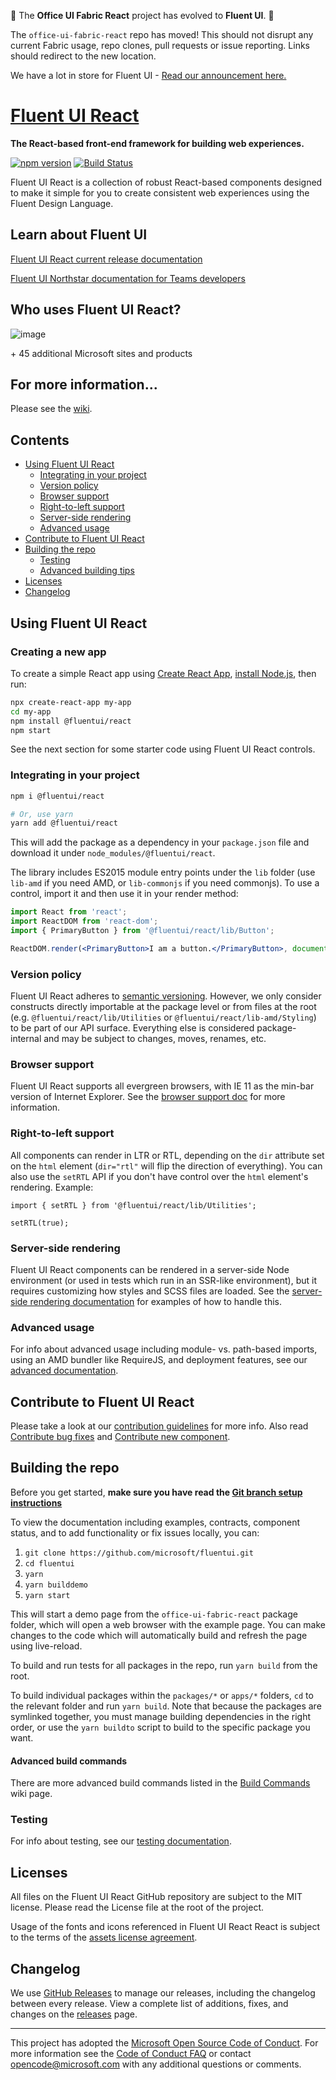 :tada: The **Office UI Fabric React** project has evolved to **Fluent UI**. :tada:

The `office-ui-fabric-react` repo has moved! This should not disrupt any current Fabric usage, repo clones, pull requests or issue reporting. Links should redirect to the new location.

We have a lot in store for Fluent UI - [Read our announcement here.](https://developer.microsoft.com/en-us/office/blogs/ui-fabric-is-evolving-into-fluent-ui/)

# [Fluent UI React](https://developer.microsoft.com/en-us/fluentui)

**The React-based front-end framework for building web experiences.**

[![npm version](https://badge.fury.io/js/%40fluentui%2Freact.svg)](https://badge.fury.io/js/%40fluentui%2Freact) [![Build Status](https://dev.azure.com/uifabric/fabricpublic/_apis/build/status/office-ui-fabric-react%20-%20PR?branchName=master)](https://dev.azure.com/uifabric/fabricpublic/_build/latest?definitionId=84&branchName=master)

Fluent UI React is a collection of robust React-based components designed to make it simple for you to create consistent web experiences using the Fluent Design Language.

## Learn about Fluent UI

[Fluent UI React current release documentation](https://developer.microsoft.com/en-us/fluentui)

[Fluent UI Northstar documentation for Teams developers](https://aka.ms/fluent-ui)

## Who uses Fluent UI React?

![image](https://user-images.githubusercontent.com/785361/50458071-45b58d00-0915-11e9-90c0-ad8789c99db5.png)

\+ 45 additional Microsoft sites and products

## For more information...

Please see the [wiki](https://github.com/microsoft/fluentui/wiki).

## Contents

- [Using Fluent UI React](#using-fluent-ui-react)
  - [Integrating in your project](#integrating-in-your-project)
  - [Version policy](#version-policy)
  - [Browser support](#browser-support)
  - [Right-to-left support](#right-to-left-support)
  - [Server-side rendering](#server-side-rendering)
  - [Advanced usage](#advanced-usage)
- [Contribute to Fluent UI React](#contribute-to-fluent-ui-react)
- [Building the repo](#building-the-repo)
  - [Testing](#testing)
  - [Advanced building tips](#advanced-building-tips)
- [Licenses](#licenses)
- [Changelog](#changelog)

## Using Fluent UI React

### Creating a new app

To create a simple React app using [Create React App](https://create-react-app.dev), [install Node.js](https://nodejs.org), then run:

```sh
npx create-react-app my-app
cd my-app
npm install @fluentui/react
npm start
```

See the next section for some starter code using Fluent UI React controls.

### Integrating in your project

```sh
npm i @fluentui/react

# Or, use yarn
yarn add @fluentui/react
```

This will add the package as a dependency in your `package.json` file and download it under `node_modules/@fluentui/react`.

The library includes ES2015 module entry points under the `lib` folder (use `lib-amd` if you need AMD, or `lib-commonjs` if you need commonjs). To use a control, import it and then use it in your render method:

```jsx
import React from 'react';
import ReactDOM from 'react-dom';
import { PrimaryButton } from '@fluentui/react/lib/Button';

ReactDOM.render(<PrimaryButton>I am a button.</PrimaryButton>, document.getElementById('root'));
```

### Version policy

Fluent UI React adheres to [semantic versioning](http://www.semver.org/). However, we only consider constructs directly importable at the package level or from files at the root (e.g. `@fluentui/react/lib/Utilities` or `@fluentui/react/lib-amd/Styling`) to be part of our API surface. Everything else is considered package-internal and may be subject to changes, moves, renames, etc.

### Browser support

Fluent UI React supports all evergreen browsers, with IE 11 as the min-bar version of Internet Explorer. See the [browser support doc](https://github.com/microsoft/fluentui/wiki/Browser-Support) for more information.

### Right-to-left support

All components can render in LTR or RTL, depending on the `dir` attribute set on the `html` element (`dir="rtl"` will flip the direction of everything). You can also use the `setRTL` API if you don't have control over the `html` element's rendering. Example:

```tsx
import { setRTL } from '@fluentui/react/lib/Utilities';

setRTL(true);
```

### Server-side rendering

Fluent UI React components can be rendered in a server-side Node environment (or used in tests which run in an SSR-like environment), but it requires customizing how styles and SCSS files are loaded. See the [server-side rendering documentation](https://github.com/microsoft/fluentui/wiki/Server-side-rendering-and-browserless-testing) for examples of how to handle this.

### Advanced usage

For info about advanced usage including module- vs. path-based imports, using an AMD bundler like RequireJS, and deployment features, see our [advanced documentation](https://github.com/microsoft/fluentui/wiki/Advanced-Usage).

## Contribute to Fluent UI React

Please take a look at our [contribution guidelines](https://github.com/microsoft/fluentui/wiki/Contributing) for more info. Also read [Contribute bug fixes](https://github.com/microsoft/fluentui/wiki/Bug-Fixes) and [Contribute new component](https://github.com/microsoft/fluentui/wiki/New-Components).

## Building the repo

Before you get started, **make sure you have read the [Git branch setup instructions](https://github.com/microsoft/fluentui/wiki/Setup)**

To view the documentation including examples, contracts, component status, and to add functionality or fix issues locally, you can:

1. `git clone https://github.com/microsoft/fluentui.git`
2. `cd fluentui`
3. `yarn`
4. `yarn builddemo`
5. `yarn start`

This will start a demo page from the `office-ui-fabric-react` package folder, which will open a web browser with the example page. You can make changes to the code which will automatically build and refresh the page using live-reload.

To build and run tests for all packages in the repo, run `yarn build` from the root.

To build individual packages within the `packages/*` or `apps/*` folders, `cd` to the relevant folder and run `yarn build`. Note that because the packages are symlinked together, you must manage building dependencies in the right order, or use the `yarn buildto` script to build to the specific package you want.

#### Advanced build commands

There are more advanced build commands listed in the [Build Commands](https://github.com/microsoft/fluentui/wiki/Build-Commands) wiki page.

### Testing

For info about testing, see our [testing documentation](https://github.com/microsoft/fluentui/wiki/Testing).

## Licenses

All files on the Fluent UI React GitHub repository are subject to the MIT license. Please read the License file at the root of the project.

Usage of the fonts and icons referenced in Fluent UI React React is subject to the terms of the [assets license agreement](https://aka.ms/fluentui-assets-license).

## Changelog

We use [GitHub Releases](https://github.com/blog/1547-release-your-software) to manage our releases, including the changelog between every release. View a complete list of additions, fixes, and changes on the [releases](https://github.com/microsoft/fluentui/releases) page.

---

This project has adopted the [Microsoft Open Source Code of Conduct](https://opensource.microsoft.com/codeofconduct/). For more information see the [Code of Conduct FAQ](https://opensource.microsoft.com/codeofconduct/faq/) or contact [opencode@microsoft.com](mailto:opencode@microsoft.com) with any additional questions or comments.
